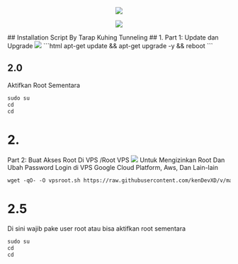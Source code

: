 <p align="center">
<img src="https://readme-typing-svg.herokuapp.com?color=%2336BCF7&center=true&vCenter=true&lines=T++A++R++A++P+-+K++U++H++I++N++G" />
<p align="center">
<img src="https://readme-typing-svg.herokuapp.com?color=%2336BCF7&center=true&vCenter=true&lines=++T++U++N++N++E++L++I++N++N++G" />
</p>
## Installation Script By Tarap Kuhing Tunneling
## 1.
Part 1: Update dan Upgrade
   <img src="https://img.shields.io/badge/Update%20Upgrade-green">
  ```html
apt-get update && apt-get upgrade -y && reboot
```

## 2.0
Aktifkan Root Sementara
  ```html
sudo su
cd
cd

```

# 2.
Part 2: Buat Akses Root Di VPS /Root VPS
  <img src="https://img.shields.io/badge/Akses_Root%20VPS-green">
Untuk Mengizinkan Root Dan Ubah Password Login di VPS Google Cloud Platform, Aws, Dan Lain-lain
   ```html
  wget -qO- -O vpsroot.sh https://raw.githubusercontent.com/kenDevXD/v/main/vpsroot.sh && bash vpsroot.sh
  ```

# 2.5
Di sini wajib pake user root atau bisa aktifkan root sementara
   ```html
sudo su
cd
cd
